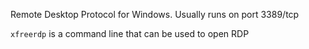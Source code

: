 Remote Desktop Protocol for Windows. Usually runs on port 3389/tcp

`xfreerdp` is a command line that can be used to open RDP
